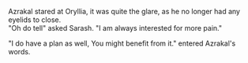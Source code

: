 Azrakal stared at Oryllia, it was quite the glare, as he no longer had any eyelids to close.  
"Oh do tell" asked Sarash. "I am always interested for more pain."

"I do have a plan as well, You might benefit from it." entered Azrakal's words.